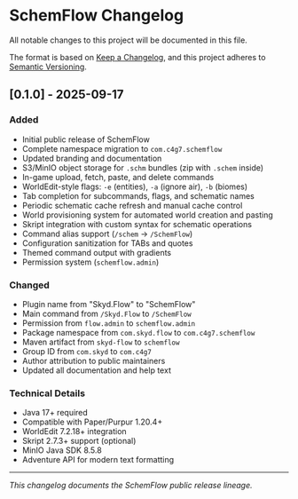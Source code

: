 # SchemFlow Changelog

All notable changes to this project will be documented in this file.

The format is based on [Keep a Changelog](https://keepachangelog.com/en/1.0.0/),
and this project adheres to [Semantic Versioning](https://semver.org/spec/v2.0.0.html).

## [0.1.0] - 2025-09-17

### Added
- Initial public release of SchemFlow
- Complete namespace migration to `com.c4g7.schemflow`
- Updated branding and documentation
- S3/MinIO object storage for `.schm` bundles (zip with `.schem` inside)
- In-game upload, fetch, paste, and delete commands
- WorldEdit-style flags: `-e` (entities), `-a` (ignore air), `-b` (biomes)
- Tab completion for subcommands, flags, and schematic names
- Periodic schematic cache refresh and manual cache control
- World provisioning system for automated world creation and pasting
- Skript integration with custom syntax for schematic operations
- Command alias support (`/schem` -> `/SchemFlow`)
- Configuration sanitization for TABs and quotes
- Themed command output with gradients
- Permission system (`schemflow.admin`)

### Changed
- Plugin name from "Skyd.Flow" to "SchemFlow"
- Main command from `/Skyd.Flow` to `/SchemFlow` 
- Permission from `flow.admin` to `schemflow.admin`
- Package namespace from `com.skyd.flow` to `com.c4g7.schemflow`
- Maven artifact from `skyd-flow` to `schemflow`
- Group ID from `com.skyd` to `com.c4g7`
- Author attribution to public maintainers
- Updated all documentation and help text

### Technical Details
- Java 17+ required
- Compatible with Paper/Purpur 1.20.4+
- WorldEdit 7.2.18+ integration
- Skript 2.7.3+ support (optional)
- MinIO Java SDK 8.5.8
- Adventure API for modern text formatting

---

*This changelog documents the SchemFlow public release lineage.*
